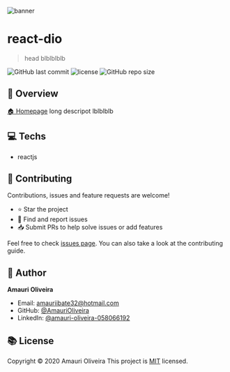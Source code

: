   ![banner](logo.png)

# react-dio

> head blblblblb

![GitHub last commit](https://img.shields.io/github/last-commit/AmauriOliveira/front-end--componentizado-ReactJS)
![license](https://img.shields.io/github/license/AmauriOliveira/front-end--componentizado-ReactJS)
![GitHub repo size](https://img.shields.io/github/repo-size/AmauriOliveira/front-end--componentizado-ReactJS)

## :telescope: Overview

  [🏠 Homepage](https://github.com/AmauriOliveira/front-end--componentizado-ReactJS)
long descripot lblblblb
## :computer: Techs
  
- reactjs



## :star2: Contributing

Contributions, issues and feature requests are welcome!

- ⭐️ Star the project
- 🐛 Find and report issues
- 📥 Submit PRs to help solve issues or add features

Feel free to check [issues page](https://github.com/AmauriOliveira/front-end--componentizado-ReactJS/issues). You can also take a look at the contributing guide.

## :bow: Author

**Amauri Oliveira** 
* Email: amauriibate32@hotmail.com
* GitHub: [@AmauriOliveira](https://github.com/AmauriOliveira)
* LinkedIn: [@amauri-oliveira-058066192](https://linkedin.com/in/amauri-oliveira-058066192)

## :books: License

Copyright © 2020 Amauri Oliveira
This project is [MIT](license) licensed.